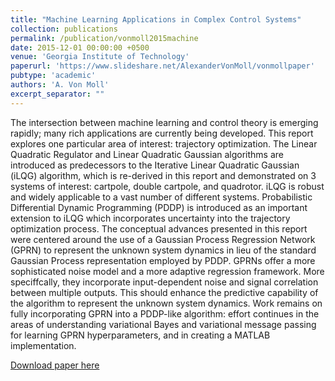 ```yaml
---
title: "Machine Learning Applications in Complex Control Systems"
collection: publications
permalink: /publication/vonmoll2015machine
date: 2015-12-01 00:00:00 +0500
venue: 'Georgia Institute of Technology'
paperurl: 'https://www.slideshare.net/AlexanderVonMoll/vonmollpaper'
pubtype: 'academic'
authors: 'A. Von Moll'
excerpt_separator: ""
---
```

The intersection between machine learning and control theory is emerging rapidly; many rich applications are currently being developed. This report explores one particular area of interest: trajectory optimization. The Linear Quadratic Regulator and Linear Quadratic Gaussian algorithms are introduced as predecessors to the Iterative Linear Quadratic Gaussian (iLQG) algorithm, which is re-derived in this report and demonstrated on 3 systems of interest: cartpole, double cartpole, and quadrotor. iLQG is robust and widely applicable to a vast number of different systems. Probabilistic Differential Dynamic Programming (PDDP) is introduced as an important extension to iLQG which incorporates uncertainty into the trajectory optimization process. The conceptual advances presented in this report were centered around the use of a Gaussian Process Regression Network (GPRN) to represent the unknown system dynamics in lieu of the standard Gaussian Process representation employed by PDDP. GPRNs offer a more sophisticated noise model and a more adaptive regression framework. More speciffcally, they incorporate input-dependent noise and signal correlation between multiple outputs. This should enhance the predictive capability of the algorithm to represent the unknown system dynamics. Work remains on fully incorporating GPRN into a PDDP-like algorithm: effort continues in the areas of understanding variational Bayes and variational message passing for learning GPRN hyperparameters, and in creating a MATLAB implementation.

[Download paper here](https://www.slideshare.net/AlexanderVonMoll/vonmollpaper)